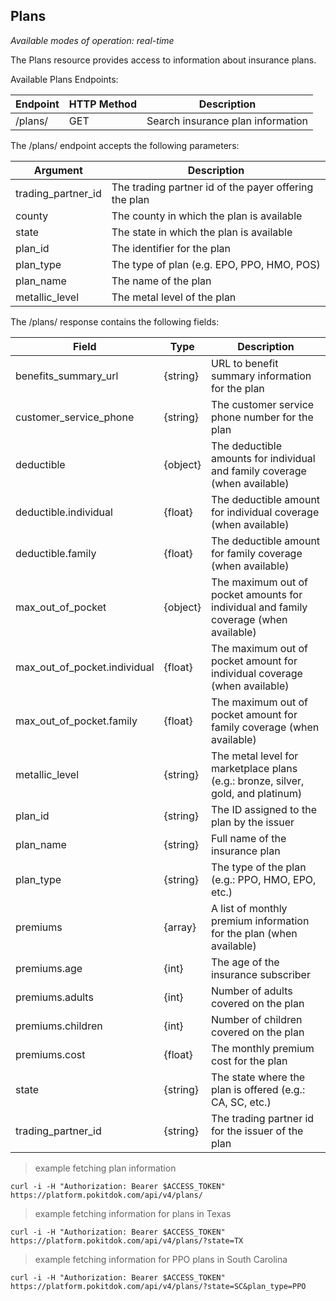 ## Plans

*Available modes of operation: real-time*

The Plans resource provides access to information about insurance plans.

Available Plans Endpoints:

Endpoint | HTTP Method | Description
-------- | ----------- | -----------
/plans/ | GET | Search insurance plan information

The /plans/ endpoint accepts the following parameters:

Argument | Description
-------- | -----------
trading_partner_id | The trading partner id of the payer offering the plan
county | The county in which the plan is available
state | The state in which the plan is available
plan_id | The identifier for the plan
plan_type | The type of plan (e.g. EPO, PPO, HMO, POS)
plan_name | The name of the plan
metallic_level | The metal level of the plan

The /plans/ response contains the following fields:

Field | Type | Description
----- | ---- | -----------
benefits_summary_url | {string} | URL to benefit summary information for the plan
customer_service_phone | {string} | The customer service phone number for the plan
deductible | {object} | The deductible amounts for individual and family coverage (when available)
deductible.individual | {float} | The deductible amount for individual coverage (when available)
deductible.family | {float} | The deductible amount for family coverage (when available)
max_out_of_pocket | {object} | The maximum out of pocket amounts for individual and family coverage (when available)
max_out_of_pocket.individual | {float} | The maximum out of pocket amount for individual coverage (when available)
max_out_of_pocket.family | {float} | The maximum out of pocket amount for family coverage (when available)
metallic_level | {string} | The metal level for marketplace plans (e.g.: bronze, silver, gold, and platinum)
plan_id | {string} | The ID assigned to the plan by the issuer
plan_name | {string} | Full name of the insurance plan
plan_type | {string} | The type of the plan (e.g.: PPO, HMO, EPO, etc.)
premiums | {array} | A list of monthly premium information for the plan (when available)
premiums.age | {int} | The age of the insurance subscriber
premiums.adults | {int} | Number of adults covered on the plan
premiums.children | {int} | Number of children covered on the plan
premiums.cost | {float} | The monthly premium cost for the plan
state | {string} | The state where the plan is offered (e.g.: CA, SC, etc.)
trading_partner_id | {string} | The trading partner id for the issuer of the plan

> example fetching plan information

```shell
curl -i -H "Authorization: Bearer $ACCESS_TOKEN" https://platform.pokitdok.com/api/v4/plans/
```
        
> example fetching information for plans in Texas

```shell
curl -i -H "Authorization: Bearer $ACCESS_TOKEN" https://platform.pokitdok.com/api/v4/plans/?state=TX
```

> example fetching information for PPO plans in South Carolina

```shell
curl -i -H "Authorization: Bearer $ACCESS_TOKEN" https://platform.pokitdok.com/api/v4/plans/?state=SC&plan_type=PPO
```